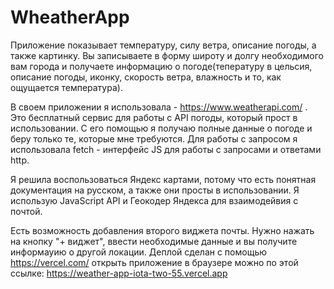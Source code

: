 # WheatherApp

Приложение показывает температуру, силу ветра, описание погоды, а также картинку. Вы записываете в форму широту и долгу необходимого вам города и получаете информацию о погоде(тепературу в цельсия, описание погоды, иконку, скорость ветра, влажность и то, как ощущается температура).

В своем приложении я использовала - https://www.weatherapi.com/ . Это бесплатный сервис для работы с API погоды, который прост в использовании. С его помощью я получаю полные данные о погоде и беру только те, которые мне требуются. Для работы с запросом я использовала fetch - интерфейс JS для работы с запросами и ответами http.

Я решила воспользоваться Яндекс картами, потому что есть понятная документация на русском, а также они просты в использовании. Я использую JavaScript API и Геокодер Яндекса для взаимодейвия с почтой.

Есть возможность добавления второго виджета почты. Нужно нажать на кнопку "+ виджет", ввести необходимые данные и вы получите информауию о другой локации.
Деплой сделан с помощью https://vercel.com/ открыть приложение в браузере можно по этой ссылке: https://weather-app-iota-two-55.vercel.app
